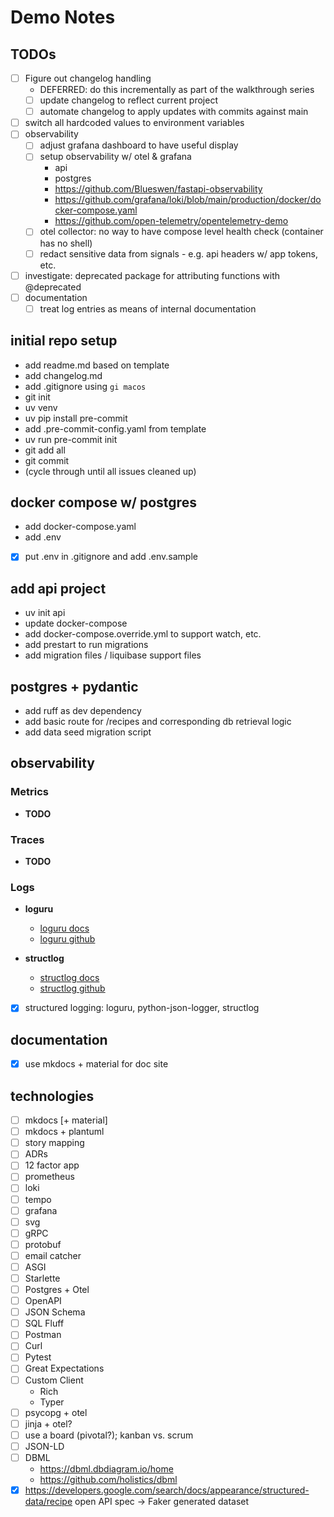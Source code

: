# Demo Notes

## TODOs

- [ ] Figure out changelog handling
  - DEFERRED: do this incrementally as part of the walkthrough series
  - [ ] update changelog to reflect current project
  - [ ] automate changelog to apply updates with commits against main
- [ ] switch all hardcoded values to environment variables
- [ ] observability
  - [ ] adjust grafana dashboard to have useful display
  - [ ] setup observability w/ otel & grafana
    - api
    - postgres
    - https://github.com/Blueswen/fastapi-observability
    - https://github.com/grafana/loki/blob/main/production/docker/docker-compose.yaml
    - https://github.com/open-telemetry/opentelemetry-demo
  - [ ] otel collector: no way to have compose level health check (container has no shell)
  - [ ] redact sensitive data from signals - e.g. api headers w/ app tokens, etc.
- [ ] investigate: deprecated package for attributing functions with @deprecated
- [ ] documentation
  - [ ] treat log entries as means of internal documentation

## initial repo setup

- add readme.md based on template
- add changelog.md
- add .gitignore using `gi macos`
- git init
- uv venv
- uv pip install pre-commit
- add .pre-commit-config.yaml from template
- uv run pre-commit init
- git add all
- git commit
- (cycle through until all issues cleaned up)

## docker compose w/ postgres

- add docker-compose.yaml
- add .env
- [x] put .env in .gitignore and add .env.sample

## add api project

- uv init api
- update docker-compose
- add docker-compose.override.yml to support watch, etc.
- add prestart to run migrations
- add migration files / liquibase support files

## postgres + pydantic

- add ruff as dev dependency
- add basic route for /recipes and corresponding db retrieval logic
- add data seed migration script

## observability

### Metrics

* **TODO**

### Traces

* **TODO**

### Logs

- **loguru**
    - [loguru docs](https://loguru.readthedocs.io/en/stable/)
    - [loguru github](https://github.com/Delgan/loguru)

- **structlog**
    - [structlog docs](https://www.structlog.org/en/stable/)
    - [structlog github](https://github.com/hynek/structlog)

- [x] structured logging: loguru, python-json-logger, structlog

## documentation

- [x] use mkdocs + material for doc site

## technologies

- [ ] mkdocs [+ material]
- [ ] mkdocs + plantuml
- [ ] story mapping
- [ ] ADRs
- [ ] 12 factor app
- [ ] prometheus
- [ ] loki
- [ ] tempo
- [ ] grafana
- [ ] svg
- [ ] gRPC
- [ ] protobuf
- [ ] email catcher
- [ ] ASGI
- [ ] Starlette
- [ ] Postgres + Otel
- [ ] OpenAPI
- [ ] JSON Schema
- [ ] SQL Fluff
- [ ] Postman
- [ ] Curl
- [ ] Pytest
- [ ] Great Expectations
- [ ] Custom Client
  - Rich
  - Typer
- [ ] psycopg + otel
- [ ] jinja + otel?
- [ ] use a board (pivotal?); kanban vs. scrum
- [ ] JSON-LD
- [ ] DBML
  - https://dbml.dbdiagram.io/home
  - https://github.com/holistics/dbml
- [x] https://developers.google.com/search/docs/appearance/structured-data/recipe
open API spec -> Faker generated dataset
